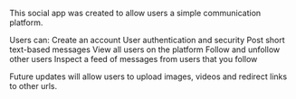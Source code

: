 This social app was created to allow users a simple communication platform.

Users can:
    Create an account
    User authentication and security 
    Post short text-based messages
    View all users on the platform
    Follow and unfollow other users
    Inspect a feed of messages from users that you follow

Future updates will allow users to upload images, videos and redirect links to other urls.
